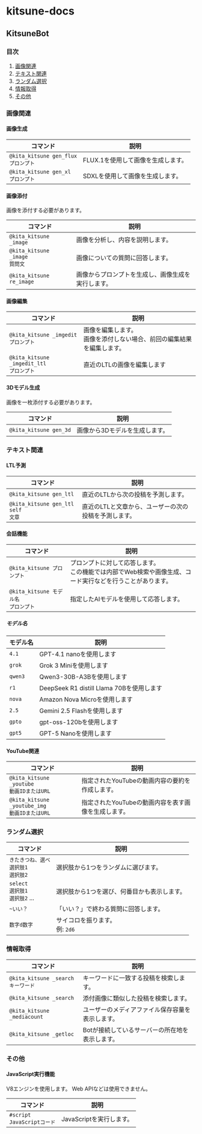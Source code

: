 # kitsune-docs

## KitsuneBot

### 目次

1. [画像関連](#画像関連)
2. [テキスト関連](#テキスト関連)
3. [ランダム選択](#ランダム選択)
4. [情報取得](#情報取得)
5. [その他](#その他)

### 画像関連

#### 画像生成

| コマンド | 説明 |
| --- | --- |
| `@kita_kitsune gen_flux` <br> `プロンプト` | FLUX.1を使用して画像を生成します。 |
| `@kita_kitsune gen_xl` <br> `プロンプト` | SDXLを使用して画像を生成します。 |

#### 画像添付

画像を添付する必要があります。

| コマンド | 説明 |
| --- | --- |
| `@kita_kitsune _image` | 画像を分析し、内容を説明します。 |
| `@kita_kitsune _image` <br> `質問文` | 画像についての質問に回答します。 |
| `@kita_kitsune re_image` | 画像からプロンプトを生成し、画像生成を実行します。 |

#### 画像編集

| コマンド | 説明 |
| --- | --- |
| `@kita_kitsune _imgedit` <br> `プロンプト` | 画像を編集します。<br>画像を添付しない場合、前回の編集結果を編集します。 |
| `@kita_kitsune _imgedit_ltl` <br> `プロンプト` | 直近のLTLの画像を編集します |

#### 3Dモデル生成

画像を一枚添付する必要があります。

| コマンド | 説明 |
| --- | --- |
| `@kita_kitsune gen_3d` | 画像から3Dモデルを生成します。 |


### テキスト関連

#### LTL予測

| コマンド | 説明 |
| --- | --- |
| `@kita_kitsune gen_ltl` | 直近のLTLから次の投稿を予測します。 |
| `@kita_kitsune gen_ltl self` <br> `文章` | 直近のLTLと文章から、ユーザーの次の投稿を予測します。 |

#### 会話機能

| コマンド | 説明 |
| --- | --- |
| `@kita_kitsune プロンプト` | プロンプトに対して応答します。 <br> この機能では内部でWeb検索や画像生成、コード実行などを行うことがあります。 |
| `@kita_kitsune モデル名` <br> `プロンプト` | 指定したAIモデルを使用して応答します。 |

##### モデル名

| モデル名 | 説明 |
| --- | --- |
| `4.1` | GPT-4.1 nanoを使用します |
| `grok` | Grok 3 Miniを使用します |
| `qwen3` | Qwen3-30B-A3Bを使用します |
| `r1` | DeepSeek R1 distill Llama 70Bを使用します |
| `nova` | Amazon Nova Microを使用します |
| `2.5` | Gemini 2.5 Flashを使用します |
| `gpto` | gpt-oss-120bを使用します |
| `gpt5` | GPT-5 Nanoを使用します |

#### YouTube関連

| コマンド | 説明 |
| --- | --- |
| `@kita_kitsune _youtube` <br> `動画IDまたはURL` | 指定されたYouTubeの動画内容の要約を作成します。 |
| `@kita_kitsune _youtube_img` <br> `動画IDまたはURL` | 指定されたYouTubeの動画内容を表す画像を生成します。 |

### ランダム選択

| コマンド | 説明 |
| --- | --- |
| `きたきつね、選べ` <br> `選択肢1` <br> `選択肢2` | 選択肢から1つをランダムに選びます。|
| `select` <br> `選択肢1` <br> `選択肢2` ... | 選択肢から1つを選び、何番目かも表示します。 |
| `~いい？` | 「いい？」で終わる質問に回答します。 |
| `数字d数字` | サイコロを振ります。 <br> 例: `2d6` |

### 情報取得

| コマンド | 説明 |
| --- | --- |
| `@kita_kitsune _search` <br> `キーワード` | キーワードに一致する投稿を検索します。 |
| `@kita_kitsune _search` | 添付画像に類似した投稿を検索します。 |
| `@kita_kitsune _mediacount` | ユーザーのメディアファイル保存容量を表示します。 |
| `@kita_kitsune _getloc` | Botが接続しているサーバーの所在地を表示します。 |

### その他

#### JavaScript実行機能

V8エンジンを使用します。
Web APIなどは使用できません。

| コマンド | 説明 |
| --- | --- |
| `#script` <br> `JavaScriptコード` | JavaScriptを実行します。 |
